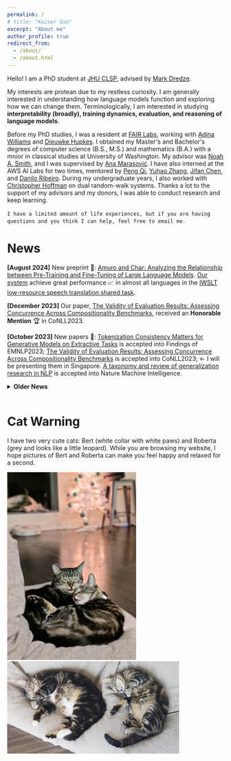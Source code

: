 ```yaml
---
permalink: /
# title: "Kaiser Sun"
excerpt: "About me"
author_profile: true
redirect_from:
  - /about/
  - /about.html
---
```

Hello! I am a PhD student at [JHU CLSP](https://www.clsp.jhu.edu/), advised by [Mark Dredze](https://www.cs.jhu.edu/~mdredze/).
 
My interests are protean due to my restless curiosity. I am generally interested in understanding how language models function and exploring how we can change them.
Terminologically, I am interested in studying **interpretability (broadly), training dynamics, evaluation, and reasoning of language models**.

Before my PhD studies, I was a resident at [FAIR Labs](https://ai.facebook.com/research/), working with [Adina Williams](https://ai.facebook.com/people/adina-williams) and [Dieuwke Hupkes](https://dieuwkehupkes.nl/). I obtained my Master's and Bachelor's degrees of computer science (B.S., M.S.) and mathematics (B.A.) with a mnior in classical studies at University of Washington. My advisor was [Noah A. Smith](https://homes.cs.washington.edu/~nasmith/), and I was supervised by [Ana Marasović](https://www.anamarasovic.com/). I have also interned at the AWS AI Labs for two times, mentored by [Peng Qi](https://qipeng.me/), [Yuhao Zhang](https://yuhao.im/), [Jifan Chen](https://jifan-chen.github.io/), and [Danilo Ribeiro](https://dnr2.github.io/academic_website/).
During my undergraduate years, I also worked with [Christopher Hoffman](https://sites.math.washington.edu/~hoffman/) on dual random-walk systems. Thanks a lot to the support of my advisors and my donors, I was able to conduct research and keep learning.

`I have a limited amount of life experiences, but if you are having questions and you think I can help, feel free to email me.`

News
======
**[August 2024]** New preprint 📄: [Amuro and Char: Analyzing the Relationship between Pre-Training and Fine-Tuning of Large Language Models](https://arxiv.org/abs/2408.06663). [Our system](https://aclanthology.org/2024.iwslt-1.19.pdf) achieve great performance 📈 in almost all languages in the [IWSLT low-resource speech translation shared task](https://iwslt.org/2024/low-resource). 

**[December 2023]** Our paper, [The Validity of Evaluation Results: Assessing Concurrence Across Compositionality Benchmarks](https://arxiv.org/abs/2310.17514), received an **Honorable Mention** 🏆 in CoNLL2023.

**[October 2023]** New papers 📄: [Tokenization Consistency Matters for Generative Models on Extractive Tasks](https://arxiv.org/pdf/2212.09912) is accepted into Findings of EMNLP2023; [The Validity of Evaluation Results: Assessing Concurrence Across Compositionality Benchmarks](https://arxiv.org/abs/2310.17514) is accepted into CoNLL2023; <- I will be presenting them in Singapore. [A taxonomy and review of generalization research in NLP](https://www.nature.com/articles/s42256-023-00729-y) is accepted into Nature Machine Intelligence.

<details>
  <summary><b>Older News</b></summary>
  <b>[July 2023]</b> Our work <a href="https://openreview.net/forum?id=MF9uv95psps">A Replication Study of Compositional Generalization Works on Semantic Parsing</a> was recognized as an 🏆 Outstanding Paper 🏆 in the <a href="https://paperswithcode.com/rc2022">ML Reproducibility challenge</a>. <br/>

  <b>[August 2022]</b> I finished my master's degree, moved to New York City, and will spend a year here for my residency at Meta AI, working with <a href="https://ai.facebook.com/people/adina-williams">Adina Williams</a> and <a href="https://dieuwkehupkes.nl/">Dieuwke Hupkes</a>. <br/>

  <b>[June 2022]</b> I moved to Santa Clara for my internship at AWS AI, working with <a href="https://qipeng.me/">Peng Qi</a> and <a href="https://yuhao.im/">Yuhao Zhang</a>. <br/>

  <b>[December 2021]</b> I began as a teaching assistant in <a href="https://nasmith.github.io/NLP-winter22/about/">Natural Language Processing</a> at UW for winter and spring quarter. <br/>

  <b>[September 2021]</b> I began as a teaching assistant in <a href="https://courses.cs.washington.edu/courses/csep546/21au/">Machine Learning</a> at UW for fall quarter. <br/>

 <b>[July 2021]</b> I began my software engineering internship in AuthService team at Amazon. <br/>

 <b>[May 2021]</b> Our paper <a href="https://aclanthology.org/2021.findings-acl.361.pdf">Effective Attention Sheds Light On Interpretability</a> was accepted into Findings of ACL2021. Big thanks to Ana! 🌻 <br/>

 <b>[March 2021]</b> Finished my Bachelor's degrees 🤓 - B.S. in CS and B.A. in math, as well as a minor in classical studies; I began as a teaching assistant in <a href="https://courses.cs.washington.edu/courses/csep590b/">Enterprise Chatbots</a> at UW for spring quarter. <br/>

  <b>[November 2020]</b> Joined <a href="https://noonum.ai">Noonum</a> as a data scientist intern. <br/>

  <b>[July 2020]</b> I began my software engineering internship in AuthEngine team at Amazon.<br/>

  <b>[September 2019]</b> Began a project on dual random-walk systems with Professor <a href="https://sites.math.washington.edu/~hoffman/">Christopher Hoffman</a> at Washington Experimental Mathematics Lab. <br/>

  <b>[July 2019]</b> Began my internship at National Oceanic & Atmospheric Administration (NOAA) mentored by Dr. <a href="https://www.fisheries.noaa.gov/contact/jason-cope-phd">Jason Cope</a>. <br/>
</details>
<br>


Cat Warning
======
I have two very cute cats: Bert (white collar with white paws) and Roberta (grey and looks like a little leopard). While you are browsing my website, I hope pictures of Bert and Roberta can make you feel happy and relaxed for a second.

<img src="../images/photos/SnugglingBertRoberta.jpg" alt="bertRoberta1" width="300"/>
<img src="../images/photos/BertRoberta.jpg" alt="bertRoberta" width="400"/>
